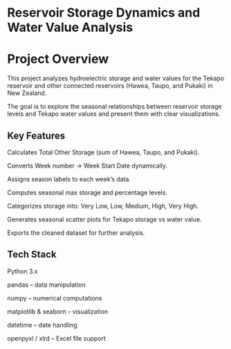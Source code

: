 # Reservoir Storage Dynamics and Water Value Analysis

 # Project Overview

This project analyzes hydroelectric storage and water values for the Tekapo reservoir and other connected reservoirs (Hawea, Taupo, and Pukaki) in New Zealand.

The goal is to explore the seasonal relationships between reservoir storage levels and Tekapo water values and present them with clear visualizations.

 ## Key Features

Calculates Total Other Storage (sum of Hawea, Taupo, and Pukaki).

Converts Week number → Week Start Date dynamically.

Assigns season labels to each week’s data.

Computes seasonal max storage and percentage levels.

Categorizes storage into: Very Low, Low, Medium, High, Very High.

Generates seasonal scatter plots for Tekapo storage vs water value.

Exports the cleaned dataset for further analysis.

## Tech Stack

Python 3.x

pandas – data manipulation

numpy – numerical computations

matplotlib & seaborn – visualization

datetime – date handling

openpyxl / xlrd – Excel file support
